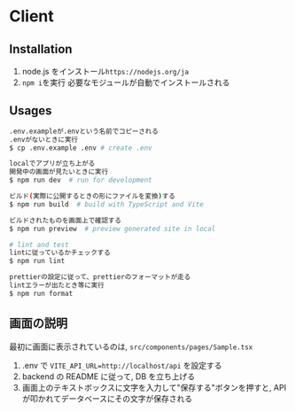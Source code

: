 # Client

## Installation

1. node.js をインストール`https://nodejs.org/ja`
2. `npm i`を実行
   必要なモジュールが自動でインストールされる

## Usages

```sh
.env.exampleが.envという名前でコピーされる
.envがないときに実行
$ cp .env.example .env # create .env

localでアプリが立ち上がる
開発中の画面が見たいときに実行
$ npm run dev  # run for development

ビルド(実際に公開するときの形にファイルを変換)する
$ npm run build  # build with TypeScript and Vite

ビルドされたものを画面上で確認する
$ npm run preview  # preview generated site in local

# lint and test
lintに従っているかチェックする
$ npm run lint

prettierの設定に従って、prettierのフォーマットが走る
lintエラーが出たとき等に実行
$ npm run format
```

## 画面の説明

最初に画面に表示されているのは, `src/components/pages/Sample.tsx`

1. .env で `VITE_API_URL=http://localhost/api` を設定する
2. backend の README に従って, DB を立ち上げる
3. 画面上のテキストボックスに文字を入力して"保存する"ボタンを押すと, API が叩かれてデータベースにその文字が保存される
